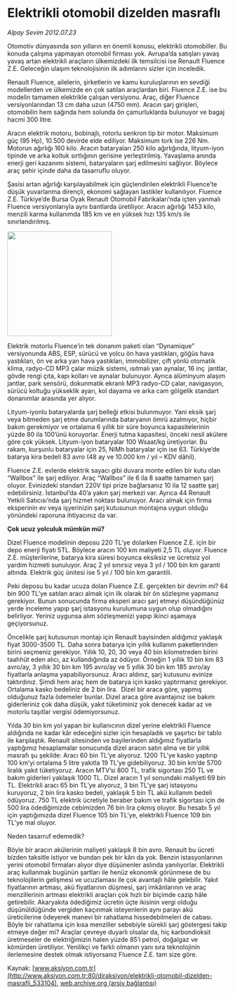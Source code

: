 # Elektrikli otomobil dizelden masraflı

*Alpay Sevim 2012.07.23*

<div class="pNewsDetailMainContent ctx_content" itemprop="articleBody">
 <p>
  Otomotiv dünyasında son yılların en önemli konusu, elektrikli otomobiller. Bu konuda çalışma yapmayan otomobil firması yok. Avrupa’da satışları yavaş yavaş artan elektrikli araçların ülkemizdeki ilk temsilcisi ise Renault Fluence Z.E. Geleceğin ulaşım teknolojisinin ilk adımlarını sizler için inceledik.
 </p>
 <p>
  Renault Fluence, ailelerin, şirketlerin ve kamu kuruluşlarının en sevdiği modellerden ve ülkemizde en çok satılan araçlardan biri. Fluence Z.E. ise bu modelin tamamen elektrikle çalışan versiyonu. Araç, diğer Fluence versiyonlarından 13 cm daha uzun (4750 mm). Aracın şarj girişleri, otomobilin hem sağında hem solunda ön çamurluklarda bulunuyor ve bagaj hacmi 300 litre.
 </p>
 <p>
  Aracın elektrik motoru, bobinajlı, rotorlu senkron tip bir motor. Maksimum güç (95 Hp), 10.500 devirde elde ediliyor. Maksimum tork ise 226 Nm. Motorun ağırlığı 160 kilo. Aracın bataryaları 250 kilo ağırlığında, lityum-iyon tipinde ve arka koltuk sırtlığının gerisine yerleştirilmiş. Yavaşlama anında enerji geri kazanımı sistemi, bataryaların şarj edilmesini sağlıyor. Böylece araç şehir içinde daha da tasarruflu oluyor.
 </p>
 <p>
  Şasisi artan ağırlığı karşılayabilmek için güçlendirilen elektrikli Fluence’te düşük yuvarlanma dirençli, ekonomi sağlayan lastikler kullanılıyor. Fluence Z.E. Türkiye’de Bursa Oyak Renault Otomobil Fabrikaları’nda içten yanmalı Fluence versiyonlarıyla aynı bantlarda üretiliyor. Aracın ağırlığı 1453 kilo, menzili karma kullanımda 185 km ve en yüksek hızı 135 km/s ile sınırlandırılmış.
 </p>
 <p>
  <img alt="" height="238" src="http://web.archive.org/web/20160304072239im_/http://medya.aksiyon.com.tr/aksiyon/2012/07/23/elektirikli-otomobil.png"/>
 </p>
 <p>
  Elektrik motorlu Fluence’in tek donanım paketi olan “Dynamique” versiyonunda ABS, ESP, sürücü ve yolcu ön hava yastıkları, göğüs hava yastıkları, ön ve arka yan hava yastıkları, immobilizer, çift yönlü otomatik klima, radyo-CD MP3 çalar müzik sistemi, ısıtmalı yan aynalar, 16 inç  jantlar, gövde rengi çıta, kapı kolları ve aynalar bulunuyor. Ayrıca alüminyum alaşım jantlar, park sensörü, dokunmatik ekranlı MP3 radyo-CD çalar, navigasyon, sürücü koltuğu yükseklik ayarı, kol dayama ve arka cam gölgelik standart donanımlar arasında yer alıyor.
 </p>
 <p>
  Lityum-iyonlu bataryalarda şarj belleği etkisi bulunmuyor. Yani eksik şarj veya bitmeden şarj etme durumlarında bataryanın ömrü azalmıyor, hiçbir bakım gerekmiyor ve ortalama 6 yıllık bir süre boyunca kapasitelerinin yüzde 80 ila 100’ünü koruyorlar. Enerji tutma kapasitesi, önceki nesil akülere göre çok yüksek. Lityum-iyon bataryalar 100 Wsaat/kg üretiyorlar. Bu rakam, kurşunlu bataryalar için 25, NiMh bataryalar için ise 63. Türkiye’de batarya kira bedeli 83 avro (48 ay ve 10.000 km / yıl – KDV dâhil).
 </p>
 <p>
  Fluence Z.E. evlerde elektrik sayacı gibi duvara monte edilen bir kutu olan “Wallbox” ile şarj ediliyor. Araç “Wallbox” ile 6 ila 8 saatte tamamen şarj oluyor. Evinizdeki standart 220V tipi prize bağlarsanız 10 ila 12 saatte şarj edebilirsiniz. İstanbul’da 40’a yakın şarj merkezi var. Ayrıca 44 Renault Yetkili Satıcısı’nda şarj hizmet noktası bulunuyor. Aracı almak için firma eksperinin ev veya işyerinizin şarj kutusunun montajına uygun olduğu yönündeki raporuna ihtiyacınız da var.
 </p>
 <p>
  <strong>
   Çok ucuz yolculuk mümkün mü?
  </strong>
 </p>
 <p>
  Dizel Fluence modelinin deposu 220 TL’ye dolarken Fluence Z.E. için bir depo enerji fiyatı 5TL. Böylece aracın 100 km maliyeti 2,5 TL oluyor. Fluence Z.E. müşterilerine, batarya kira süresi boyunca eksiksiz ve ücretsiz yol yardım hizmeti sunuluyor. Araç 2 yıl sınırsız veya 3 yıl / 100 bin km garanti altında. Elektrik güç ünitesi ise 5 yıl / 100 bin km garantili.
 </p>
 <p>
  Peki deposu bu kadar ucuza dolan Fluence Z.E. gerçekten bir devrim mi? 64 bin 900 TL’ye satılan aracı almak için ilk olarak bir ön sözleşme yapmanız gerekiyor. Bunun sonucunda firma eksperi aracı şarj etmeyi düşündüğünüz yerde inceleme yapıp şarj istasyonu kurulumuna uygun olup olmadığını belirliyor. Yeriniz uygunsa alım sözleşmenizi yapıp ikinci aşamaya geçiyorsunuz.
 </p>
 <p>
  Öncelikle şarj kutusunun montajı için Renault bayisinden aldığımız yaklaşık fiyat 3000-3500 TL. Daha sonra batarya için yıllık kullanım paketlerinden birini seçmeniz gerekiyor. Yıllık 10, 20, 30 veya 40 bin kilometreden birini taahhüt eden alıcı, az kullandığında az ödüyor. Örneğin 1 yıllık 10 bin km 83 avro/ay, 3 yıllık 30 bin km 195 avro/ay ve 5 yıllık 30 bin km 185 avro/ay fiyatlarla anlaşma yapabiliyorsunuz. Aracı aldınız, şarj kutusunu evinize taktırdınız. Şimdi hem araç hem de batarya için kasko yaptırmanız gerekiyor. Ortalama kasko bedeliniz de 2 bin lira.  Dizel bir araca göre, yapmış olduğunuz fazla ödemeler bunlar. Dizel araca göre avantajınız ise bakım giderleriniz çok daha düşük, yakıt tüketiminiz yok denecek kadar az ve motorlu taşıtlar vergisi ödemiyorsunuz.
 </p>
 <p>
  Yılda 30 bin km yol yapan bir kullanıcının dizel yerine elektrikli Fluence aldığında ne kadar kâr edeceğini sizler için hesapladık ve şaşırtıcı bir tablo ile karşılaştık. Renault sitesinden ve bayilerinden aldığımız fiyatlarla yaptığımız hesaplamalar sonucunda dizel aracın satın alma ve bir yıllık masrafı şu şekilde: Aracı 60 bin TL’ye alıyoruz. 1200 TL’ye kasko yaptırıp 100 km’yi ortalama 5 litre yakıtla 19 TL’ye gidebiliyoruz. 30 bin km’de 5700 liralık yakıt tüketiyoruz. Aracın MTV’si 800 TL, trafik sigortası 250 TL ve bakım giderleri yaklaşık 1000 TL. Dizel aracın 1 yıl sonundaki maliyeti 69 bin TL. Elektrikli aracı 65 bin TL’ye alıyoruz, 3 bin TL’ye şarj istasyonu kuruyoruz, 2 bin lira kasko bedeli, yaklaşık 5 bin TL akü kullanım bedeli ödüyoruz. 750 TL elektrik ücretiyle beraber bakım ve trafik sigortası için de 500 lira ödediğimizde cebimizden 76 bin lira çıkmış oluyor. Bu hesabı 5 yıl için yaptığımızda dizel Fluence 105 bin TL’ye, elektrikli Fluence 109 bin TL’ye mal oluyor.
 </p>
 <p>
  Neden tasarruf edemedik?
 </p>
 <p>
  Böyle bir aracın akülerinin maliyeti yaklaşık 8 bin avro. Renault bu ücreti bizden taksitle istiyor ve bundan pek bir kârı da yok. Benzin istasyonlarının yerini otomobil firmaları alıyor diye düşünenler aslında yanılıyorlar. Elektrikli araç kullanmak bugünün şartları ile henüz ekonomik görünmese de bu teknolojilerin gelişmesi ve ucuzlaması ile çok avantajlı hâle gelebilir. Yakıt fiyatlarının artması, akü fiyatlarının düşmesi, şarj imkânlarının ve araç menzillerinin artması elektrikli araçları çok hızlı bir biçimde cazip hâle getirebilir. Akaryakıta ödediğimiz ücretin üçte ikisinin vergi olduğu düşünüldüğünde vergiden kaçınmak isteyenlerin aynı parayı akü üreticilerine ödeyerek manevi bir rahatlama hissedebilmeleri de cabası. Böyle bir rahatlama için kısa menziller sebebiyle sürekli şarj göstergesi takip etmeye değer mi? Araçlar çevreye duyarlı olsalar da, hiç karbondioksit üretmeseler de elektriğimizin halen yüzde 85’i petrol, doğalgaz ve kömürden üretiliyor. Yenilikçi ve farklı olmanın yanı sıra teknolojinin ilerlemesine destek olmak istiyorsanız Fluence Z.E. tam size göre.
 </p>
</div>


Kaynak: [www.aksiyon.com.tr](http://www.aksiyon.com.tr:80/diraksiyon/elektrikli-otomobil-dizelden-masrafli_533104), [web.archive.org (arşiv bağlantısı)](http://web.archive.org/web/20160304072239/http://www.aksiyon.com.tr:80/diraksiyon/elektrikli-otomobil-dizelden-masrafli_533104)

